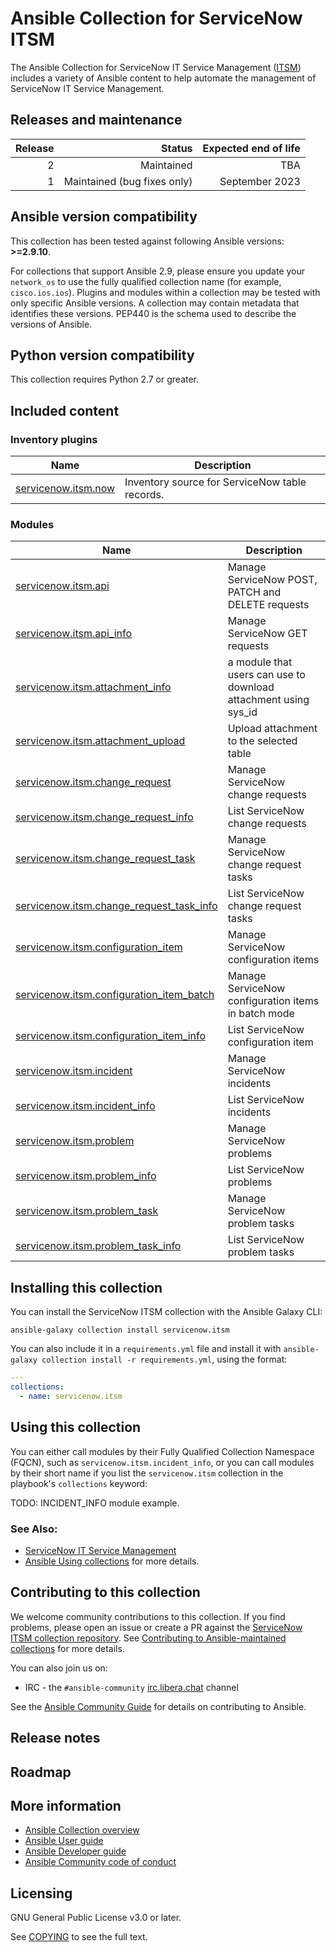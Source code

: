 #  Ansible Collection for ServiceNow ITSM

The Ansible Collection for ServiceNow IT Service Management ([ITSM](https://www.servicenow.com/products/itsm.html)) includes a variety of Ansible content to help automate the management of ServiceNow IT Service Management.


## Releases and maintenance

| Release | Status                      | Expected end of life |
| ------: | --------------------------: | -------------------: |
|       2 | Maintained                  | TBA                  |
|       1 | Maintained (bug fixes only) | September 2023       |

<!--start requires_ansible-->
## Ansible version compatibility

This collection has been tested against following Ansible versions: **>=2.9.10**.

For collections that support Ansible 2.9, please ensure you update your `network_os` to use the
fully qualified collection name (for example, `cisco.ios.ios`).
Plugins and modules within a collection may be tested with only specific Ansible versions.
A collection may contain metadata that identifies these versions.
PEP440 is the schema used to describe the versions of Ansible.
<!--end requires_ansible-->

## Python version compatibility

This collection requires Python 2.7 or greater.

## Included content

<!--start collection content-->
### Inventory plugins
Name | Description
--- | ---
[servicenow.itsm.now](https://github.com/ansible-collections/servicenow.itsm/blob/main/docs/servicenow.itsm.now_inventory.rst)|Inventory source for ServiceNow table records.

### Modules
Name | Description
--- | ---
[servicenow.itsm.api](https://github.com/ansible-collections/servicenow.itsm/blob/main/docs/servicenow.itsm.api_module.rst)|Manage ServiceNow POST, PATCH and DELETE requests
[servicenow.itsm.api_info](https://github.com/ansible-collections/servicenow.itsm/blob/main/docs/servicenow.itsm.api_info_module.rst)|Manage ServiceNow GET requests
[servicenow.itsm.attachment_info](https://github.com/ansible-collections/servicenow.itsm/blob/main/docs/servicenow.itsm.attachment_info_module.rst)|a module that users can use to download attachment using sys_id
[servicenow.itsm.attachment_upload](https://github.com/ansible-collections/servicenow.itsm/blob/main/docs/servicenow.itsm.attachment_upload_module.rst)|Upload attachment to the selected table
[servicenow.itsm.change_request](https://github.com/ansible-collections/servicenow.itsm/blob/main/docs/servicenow.itsm.change_request_module.rst)|Manage ServiceNow change requests
[servicenow.itsm.change_request_info](https://github.com/ansible-collections/servicenow.itsm/blob/main/docs/servicenow.itsm.change_request_info_module.rst)|List ServiceNow change requests
[servicenow.itsm.change_request_task](https://github.com/ansible-collections/servicenow.itsm/blob/main/docs/servicenow.itsm.change_request_task_module.rst)|Manage ServiceNow change request tasks
[servicenow.itsm.change_request_task_info](https://github.com/ansible-collections/servicenow.itsm/blob/main/docs/servicenow.itsm.change_request_task_info_module.rst)|List ServiceNow change request tasks
[servicenow.itsm.configuration_item](https://github.com/ansible-collections/servicenow.itsm/blob/main/docs/servicenow.itsm.configuration_item_module.rst)|Manage ServiceNow configuration items
[servicenow.itsm.configuration_item_batch](https://github.com/ansible-collections/servicenow.itsm/blob/main/docs/servicenow.itsm.configuration_item_batch_module.rst)|Manage ServiceNow configuration items in batch mode
[servicenow.itsm.configuration_item_info](https://github.com/ansible-collections/servicenow.itsm/blob/main/docs/servicenow.itsm.configuration_item_info_module.rst)|List ServiceNow configuration item
[servicenow.itsm.incident](https://github.com/ansible-collections/servicenow.itsm/blob/main/docs/servicenow.itsm.incident_module.rst)|Manage ServiceNow incidents
[servicenow.itsm.incident_info](https://github.com/ansible-collections/servicenow.itsm/blob/main/docs/servicenow.itsm.incident_info_module.rst)|List ServiceNow incidents
[servicenow.itsm.problem](https://github.com/ansible-collections/servicenow.itsm/blob/main/docs/servicenow.itsm.problem_module.rst)|Manage ServiceNow problems
[servicenow.itsm.problem_info](https://github.com/ansible-collections/servicenow.itsm/blob/main/docs/servicenow.itsm.problem_info_module.rst)|List ServiceNow problems
[servicenow.itsm.problem_task](https://github.com/ansible-collections/servicenow.itsm/blob/main/docs/servicenow.itsm.problem_task_module.rst)|Manage ServiceNow problem tasks
[servicenow.itsm.problem_task_info](https://github.com/ansible-collections/servicenow.itsm/blob/main/docs/servicenow.itsm.problem_task_info_module.rst)|List ServiceNow problem tasks

<!--end collection content-->

## Installing this collection

You can install the ServiceNow ITSM collection with the Ansible Galaxy CLI:

    ansible-galaxy collection install servicenow.itsm

You can also include it in a `requirements.yml` file and install it with `ansible-galaxy collection install -r requirements.yml`, using the format:

```yaml
---
collections:
  - name: servicenow.itsm
```

## Using this collection

You can either call modules by their Fully Qualified Collection Namespace (FQCN), such as `servicenow.itsm.incident_info`, or you can call modules by their short name if you list the `servicenow.itsm` collection in the playbook's `collections` keyword:

TODO: INCIDENT_INFO module example.


### See Also:

* [ServiceNow IT Service Management](https://www.servicenow.com/products/itsm.html)
* [Ansible Using collections](https://docs.ansible.com/ansible/latest/user_guide/collections_using.html) for more details.


## Contributing to this collection

We welcome community contributions to this collection. If you find problems, please open an issue or create a PR against the [ServiceNow ITSM collection repository](https://github.com/ansible-collections/servicenow.itsm). See [Contributing to Ansible-maintained collections](https://docs.ansible.com/ansible/devel/community/contributing_maintained_collections.html#contributing-maintained-collections) for more details.

You can also join us on:

- IRC - the ``#ansible-community`` [irc.libera.chat](https://libera.chat/) channel

See the [Ansible Community Guide](https://docs.ansible.com/ansible/latest/community/index.html) for details on contributing to Ansible.


## Release notes
<!--Add a link to a changelog.rst file or an external docsite to cover this information. -->

## Roadmap

<!-- Optional. Include the roadmap for this collection, and the proposed release/versioning strategy so users can anticipate the upgrade/update cycle. -->

## More information

- [Ansible Collection overview](https://github.com/ansible-collections/overview)
- [Ansible User guide](https://docs.ansible.com/ansible/latest/user_guide/index.html)
- [Ansible Developer guide](https://docs.ansible.com/ansible/latest/dev_guide/index.html)
- [Ansible Community code of conduct](https://docs.ansible.com/ansible/latest/community/code_of_conduct.html)

## Licensing

GNU General Public License v3.0 or later.

See [COPYING](https://www.gnu.org/licenses/gpl-3.0.txt) to see the full text.
